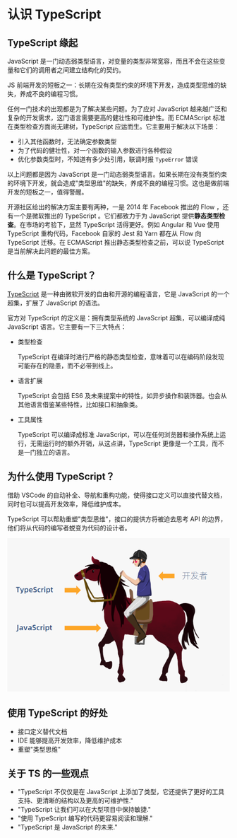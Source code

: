 # 认识 TypeScript

## TypeScript 缘起

JavaScript 是一门动态弱类型语言，对变量的类型非常宽容，而且不会在这些变量和它们的调用者之间建立结构化的契约。

JS 前端开发的短板之一：长期在没有类型约束的环境下开发，造成类型思维的缺失，养成不良的编程习惯。

任何一门技术的出现都是为了解决某些问题。为了应对 JavaScript 越来越广泛和复杂的开发需求，这门语言需要更高的健壮性和可维护性。而 ECMAScript 标准在类型检查方面尚无建树，TypeScript 应运而生。它主要用于解决以下场景：

- 引入其他函数时，无法确定参数类型
- 为了代码的健壮性，对一个函数的输入参数进行各种假设
- 优化参数类型时，不知道有多少处引用，联调时报 `TypeError` 错误

以上问题都是因为 JavaScript 是一门动态弱类型语言。如果长期在没有类型约束的环境下开发，就会造成"类型思维"的缺失，养成不良的编程习惯。这也是做前端开发的短板之一，值得警醒。

开源社区给出的解决方案主要有两种，一是 2014 年 Facebook 推出的 Flow ，还有一个是微软推出的 TypeScript 。它们都致力于为 JavaScript 提供**静态类型检查**。在市场的考验下，显然 TypeScript 活得更好。例如 Angular 和 Vue 使用 TypeScript 重构代码，Facebook 自家的 Jest 和 Yarn 都在从 Flow 向 TypeScript 迁移。在 ECMAScript 推出静态类型检查之前，可以说 TypeScript 是当前解决此问题的最佳方案。

## 什么是 TypeScript？

[TypeScript](https://github.com/Microsoft/TypeScript) 是一种由微软开发的自由和开源的编程语言，它是 JavaScript 的一个超集，扩展了 JavaScript 的语法。

官方对 TypeScript 的定义是：拥有类型系统的 JavaScript 超集，可以编译成纯 JavaScript 语言。它主要有一下三大特点：

- 类型检查

  TypeScript 在编译时进行严格的静态类型检查，意味着可以在编码阶段发现可能存在的隐患，而不必带到线上。

- 语言扩展

  TypeScript 会包括 ES6 及未来提案中的特性，如异步操作和装饰器。也会从其他语言借鉴某些特性，比如接口和抽象类。

- 工具属性

  TypeScript 可以编译成标准 JavaScript，可以在任何浏览器和操作系统上运行，无需运行时的额外开销，从这点讲，TypeScript 更像是一个工具，而不是一门独立的语言。

## 为什么使用 TypeScript？

借助 VSCode 的自动补全、导航和重构功能，使得接口定义可以直接代替文档，同时也可以提高开发效率，降低维护成本。

TypeScript 可以帮助重塑"类型思维"，接口的提供方将被迫去思考 API 的边界，他们将从代码的编写者蜕变为代码的设计者。

<img src="../img/ts_003410.png" width="520px" />

## 使用 TypeScript 的好处

- 接口定义替代文档
- IDE 能够提高开发效率，降低维护成本
- 重塑"类型思维"

## 关于 TS 的一些观点

- "TypeScript 不仅仅是在 JavaScript 上添加了类型，它还提供了更好的工具支持、更清晰的结构以及更高的可维护性."
- "TypeScript 让我们可以在大型项目中保持敏捷."
- "使用 TypeScript 编写的代码更容易阅读和理解."
- "TypeScript 是 JavaScript 的未来."
